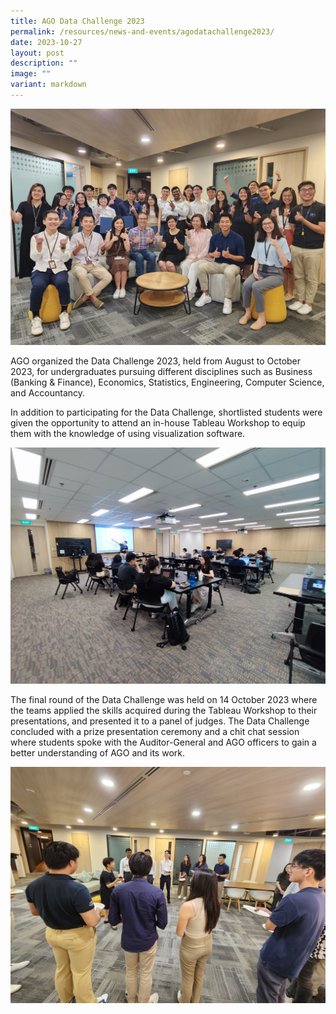```yaml
---
title: AGO Data Challenge 2023
permalink: /resources/news-and-events/agodatachallenge2023/
date: 2023-10-27
layout: post
description: ""
image: ""
variant: markdown
---
```

![](/images/News%20&%20Events%20Photos/group%20photo.jpg)

AGO organized the Data Challenge 2023, held from August to October 2023, for undergraduates pursuing different disciplines such as Business (Banking & Finance), Economics, Statistics, Engineering, Computer Science, and Accountancy.

In addition to participating for the Data Challenge, shortlisted students were given the opportunity to attend an in-house Tableau Workshop to equip them with the knowledge of using visualization software.

![](/images/News%20&%20Events%20Photos/2023/tableau%20workshop.jpg)


The final round of the Data Challenge was held on 14 October 2023 where the teams applied the skills acquired during the Tableau Workshop to their presentations, and presented it to a panel of judges. The Data Challenge concluded with a prize presentation ceremony and a chit chat session where students spoke with the Auditor-General and AGO officers to gain a better understanding of AGO and its work.

![](/images/News%20&%20Events%20Photos/2023/mingling%20photo.jpg)